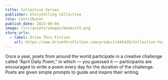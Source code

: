 ```yaml
---
title: Collective Verses
publisher: Storytelling Collective
role: Contributor
publish_date: 2023-09-04
image: /src/assets/images/books/CV.png
store_urls:
  - label: Drive Thru Fiction
    url: https://www.drivethrufiction.com/product/445428/Collective-Verses
---
```


Once a year, poets from around the world participate in a creative challenge called “April Daily Poem," in which — you guessed it — participants are encouraged to write a poem every day for the duration of the challenge. Poets are given simple prompts to guide and inspire their writing.